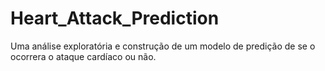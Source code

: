 # Heart_Attack_Prediction
Uma análise exploratória e construção de um modelo de predição de se o ocorrera o ataque cardíaco ou não. 
